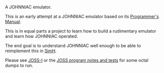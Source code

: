 A JOHNNIAC emulator.

This is an early attempt at a JOHNNIAC emulator based on its
[Programmer's Manual](http://www.bitsavers.org/pdf/rand/johnniac/D-3058_Johnniac_Programmers_Manual_Jul55.pdf).

This is in equal parts a project to learn how to build a
rudimentary emulator and learn how JOHNNIAC operated.

The end goal is to understand JOHNNIAC well enough to be able
to reimplement this in [SimH](https://github.com/simh/simh).

Please see [JOSS-I](https://github.com/sebras/JOSS-I) or the
[JOSS program notes and tests](http://www.bitsavers.org/pdf/rand/joss/JOSS_Program_Notes_and_Tests.pdf)
for some octal dumps to run.
